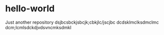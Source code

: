 # hello-world
Just another repository
dsjbcsbckjsbcjk;cbkjlc/jscjbc
dcdsklmclksdmclmc
dcm;lcmlsdckdjvdsvncmksdmkl

